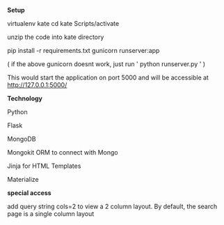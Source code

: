 **Setup**

virtualenv kate
cd kate
Scripts/activate

unzip the code into kate directory

pip install -r requirements.txt
gunicorn runserver:app

( if the above gunicorn doesnt work, just run  ' python runserver.py ' )

This would start the application on port 5000 and will be accessible at http://127.0.0.1:5000/


**Technology**

Python

Flask

MongoDB

Mongokit ORM to connect with Mongo

Jinja for HTML Templates

Materialize

**special access**

add query string cols=2 to view a 2 column layout. By default, the search page is a single column layout

